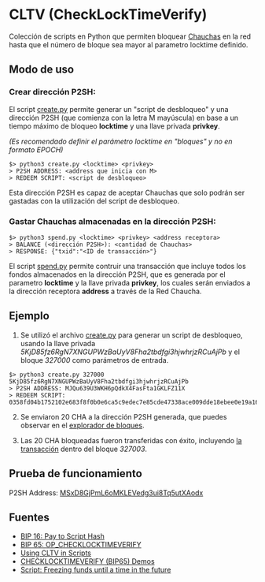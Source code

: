 # CLTV (CheckLockTimeVerify)
Colección de scripts en Python que permiten bloquear [Chauchas](https://www.chaucha.cl) en la red hasta que el número de bloque sea mayor al parametro locktime definido.

## Modo de uso

### Crear dirección P2SH:

El script [create.py](https://github.com/proyecto-chaucha/CLTV/blob/master/create.py) permite generar un "script de desbloqueo" y una dirección P2SH (que comienza con la letra M mayúscula) en base a un tiempo máximo de bloqueo **locktime** y una llave privada **privkey**.

*(Es recomendado definir el parámetro locktime en "bloques" y no en formato EPOCH)*

```
$> python3 create.py <locktime> <privkey>
> P2SH ADDRESS: <address que inicia con M>
> REDEEM SCRIPT: <script de desbloqueo>
```

Esta dirección P2SH es capaz de aceptar Chauchas que solo podrán ser gastadas con la utilización del script de desbloqueo.

### Gastar Chauchas almacenadas en la dirección P2SH:

```
$> python3 spend.py <locktime> <privkey> <address receptora>
> BALANCE (<dirección P2SH>): <cantidad de Chauchas>
> RESPONSE: {"txid":"<ID de transacción>"}
```

El script [spend.py](https://github.com/proyecto-chaucha/CLTV/blob/master/spend.py) permite contruir una transacción que incluye todos los fondos almacenados en la dirección P2SH, que es generada por el parametro **locktime** y la llave privada **privkey**, los cuales serán enviados a la dirección receptora **address** a través de la Red Chaucha.

## Ejemplo

1. Se utilizó el archivo [create.py](https://github.com/proyecto-chaucha/CLTV/blob/master/create.py) para generar un script de desbloqueo, usando la llave privada *5KjD85fz6RgN7XNGUPWzBaUyV8Fha2tbdfgi3hjwhrjzRCuAjPb* y el bloque *327000* como parámetros de entrada.

```
$> python3 create.py 327000 5KjD85fz6RgN7XNGUPWzBaUyV8Fha2tbdfgi3hjwhrjzRCuAjPb
> P2SH ADDRESS: MJQu639U3WKH6pQdkX4FasFta1GKLFZ11X
> REDEEM SCRIPT: 0358fd04b1752102e683f8f0b0e6ca5c9edec7e85cde47338ace009dde18ebee0e19a1621522c247ac
```

2. Se enviaron 20 CHA a la dirección P2SH generada, que puedes observar en el [explorador de bloques](http://insight.chaucha.cl/tx/b0c946e3252bf45079ac2334effac59bc064df546ce7dfb5b86433508979664b).

3. Las 20 CHA bloqueadas fueron transferidas con éxito, incluyendo [la transacción](http://insight.chaucha.cl/tx/8f750f22dc60cca6a2fe5f2273dcf46ef0fe1ba1d30ce84856d8241b9bed1b58) dentro del bloque *327003*.

## Prueba de funcionamiento

P2SH Address: [MSxD8GjPmL6oMKLEVedg3ui8Tq5utXAodx](http://insight.chaucha.cl/address/MSxD8GjPmL6oMKLEVedg3ui8Tq5utXAodx)

## Fuentes

* [BIP 16: Pay to Script Hash](https://github.com/bitcoin/bips/blob/master/bip-0016.mediawiki)
* [BIP 65: OP_CHECKLOCKTIMEVERIFY](https://github.com/bitcoin/bips/blob/master/bip-0065.mediawiki)
* [Using CLTV in Scripts](https://github.com/ChristopherA/Learning-Bitcoin-from-the-Command-Line/blob/master/09_2_Using_CLTV_in_Scripts.md)
* [CHECKLOCKTIMEVERIFY (BIP65) Demos](https://github.com/petertodd/checklocktimeverify-demos/)
* [Script: Freezing funds until a time in the future](https://en.bitcoin.it/wiki/Script#Freezing_funds_until_a_time_in_the_future)

